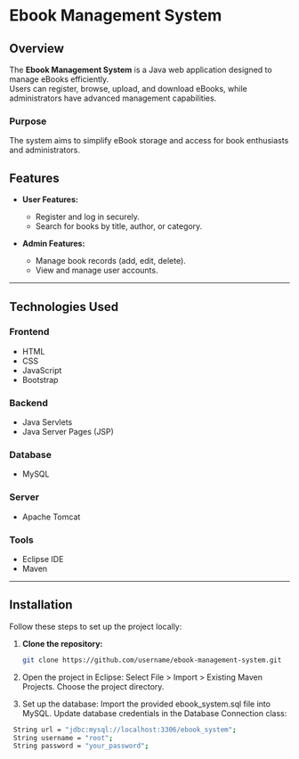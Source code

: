 # **Ebook Management System**
## **Overview**
The **Ebook Management System** is a Java web application designed to manage eBooks efficiently.  
Users can register, browse, upload, and download eBooks, while administrators have advanced management capabilities.
### **Purpose**
The system aims to simplify eBook storage and access for book enthusiasts and administrators.
## **Features**

- **User Features:**  
  - Register and log in securely.  
  - Search for books by title, author, or category.
   
- **Admin Features:**  
  - Manage book records (add, edit, delete).  
  - View and manage user accounts.  
---
## **Technologies Used**

### **Frontend**
- HTML  
- CSS  
- JavaScript  
- Bootstrap  

### **Backend**
- Java Servlets  
- Java Server Pages (JSP)  

### **Database**
- MySQL  

### **Server**
- Apache Tomcat  

### **Tools**
- Eclipse IDE  
- Maven  

---
## **Installation**

Follow these steps to set up the project locally:

1. **Clone the repository:**  
   ```bash
   git clone https://github.com/username/ebook-management-system.git
2. Open the project in Eclipse:
Select File > Import > Existing Maven Projects.
Choose the project directory.

4. Set up the database:
Import the provided ebook_system.sql file into MySQL.
Update database credentials in the Database Connection class:
```bash
 String url = "jdbc:mysql://localhost:3306/ebook_system";
 String username = "root";
 String password = "your_password";


